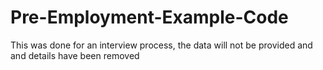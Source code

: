 # Pre-Employment-Example-Code
This was done for an interview process, the data will not be provided and and details have been removed
